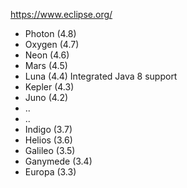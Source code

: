 https://www.eclipse.org/

 - Photon (4.8) 
 - Oxygen (4.7) 
 - Neon (4.6) 
 - Mars (4.5) 
 - Luna (4.4) Integrated Java 8 support 
 - Kepler (4.3) 
 - Juno (4.2) 
 - ..
 - ..
 - Indigo (3.7) 
 - Helios (3.6) 
 - Galileo (3.5) 
 - Ganymede (3.4) 
 - Europa (3.3) 
